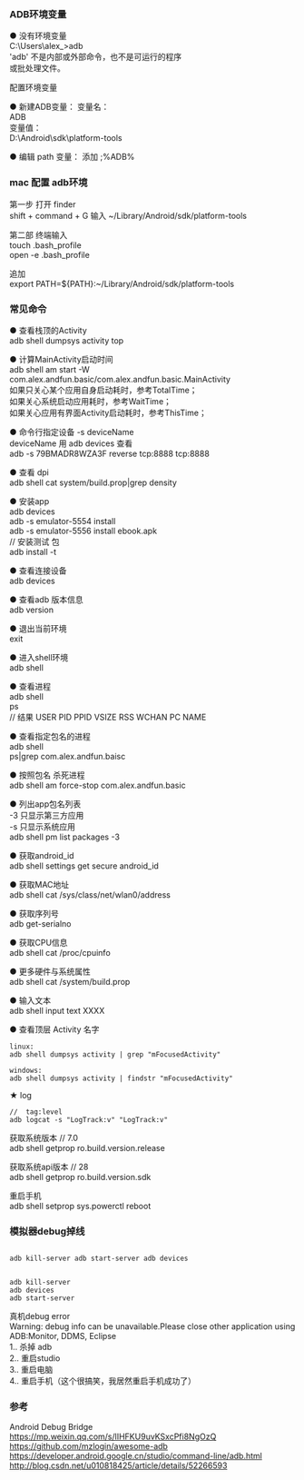 ### ADB环境变量  

● 没有环境变量  
C:\Users\alex_>adb  
'adb' 不是内部或外部命令，也不是可运行的程序  
或批处理文件。  

配置环境变量  

● 新建ADB变量：
变量名：  
ADB  
变量值：  
D:\Android\sdk\platform-tools  

● 编辑 path 变量：
添加 ;%ADB%  

### mac 配置 adb环境  
第一步 打开 finder  
shift + command + G 
输入  ~/Library/Android/sdk/platform-tools  

第二部 终端输入  
touch .bash_profile  
open -e .bash_profile  


追加  
export PATH=${PATH}:~/Library/Android/sdk/platform-tools  


### 常见命令  

● 查看栈顶的Activity  
adb shell dumpsys activity top  

● 计算MainActivity启动时间  
adb shell am start -W com.alex.andfun.basic/com.alex.andfun.basic.MainActivity  
如果只关心某个应用自身启动耗时，参考TotalTime；  
如果关心系统启动应用耗时，参考WaitTime；  
如果关心应用有界面Activity启动耗时，参考ThisTime；  

● 命令行指定设备 -s deviceName  
deviceName 用 adb devices 查看  
adb -s 79BMADR8WZA3F reverse tcp:8888 tcp:8888  


● 查看 dpi  
adb shell cat system/build.prop|grep density  

● 安装app  
adb devices    
adb -s emulator-5554 install    
adb -s emulator-5556 install ebook.apk   
// 安装测试 包  
adb install -t   

● 查看连接设备  
adb devices  

● 查看adb 版本信息  
adb version  

● 退出当前环境  
exit  

● 进入shell环境  
adb shell   

● 查看进程  
adb shell  
ps  
// 结果
USER    PID    PPID    VSIZE    RSS    WCHAN    PC    NAME    

● 查看指定包名的进程  
adb shell   
ps|grep com.alex.andfun.baisc  

● 按照包名 杀死进程  
adb shell am force-stop com.alex.andfun.basic  

● 列出app包名列表  
-3	  只显示第三方应用  
-s	  只显示系统应用  
adb shell pm list packages  -3

● 获取android_id  
adb shell settings get secure android_id  

● 获取MAC地址   
adb shell cat /sys/class/net/wlan0/address  

● 获取序列号   
adb get-serialno  

● 获取CPU信息  
adb shell cat /proc/cpuinfo  

● 更多硬件与系统属性  
adb shell cat /system/build.prop  

● 输入文本  
adb shell input text XXXX  

● 查看顶层 Activity 名字  
```
linux:
adb shell dumpsys activity | grep "mFocusedActivity"

windows:
adb shell dumpsys activity | findstr "mFocusedActivity"
```

★ log  
```
//  tag:level  
adb logcat -s "LogTrack:v" "LogTrack:v"
```

获取系统版本 // 7.0  
adb shell getprop ro.build.version.release  


获取系统api版本 // 28  
adb shell getprop ro.build.version.sdk  

重启手机  
adb shell setprop sys.powerctl reboot  

### 模拟器debug掉线  
```

adb kill-server adb start-server adb devices   


adb kill-server  
adb devices  
adb start-server  
```

真机debug error   
Warning: debug info can be unavailable.Please close other application using ADB:Monitor, DDMS, Eclipse  
1.. 杀掉 adb   
2.. 重启studio   
3.. 重启电脑  
4.. 重启手机（这个很搞笑，我居然重启手机成功了）  



### 参考  
Android Debug Bridge  
https://mp.weixin.qq.com/s/lIHFKU9uvKSxcPfi8NgOzQ  
https://github.com/mzlogin/awesome-adb 
https://developer.android.google.cn/studio/command-line/adb.html  
http://blog.csdn.net/u010818425/article/details/52266593  



